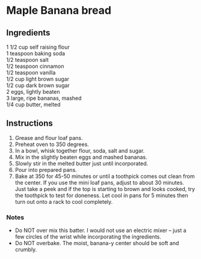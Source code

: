 # Maple Banana bread

## Ingredients

1 1/2 cup self raising flour  
1 teaspoon baking soda  
1/2 teaspoon salt  
1/2 teaspoon cinnamon  
1/2 teaspoon vanilla  
1/2 cup light brown sugar  
1/2 cup dark brown sugar  
2 eggs, lightly beaten  
3 large, ripe bananas, mashed  
1/4 cup butter, melted

## Instructions

1. Grease and flour loaf pans.
2. Preheat oven to 350 degrees.
3. In a bowl, whisk together flour, soda, salt and sugar.
4. Mix in the slightly beaten eggs and mashed bananas.
5. Slowly stir in the melted butter just until incorporated.
6. Pour into prepared pans.
7. Bake at 350 for 45-50 minutes or until a toothpick comes out clean from the center. If you use the mini loaf pans, adjust to about 30 minutes. Just take a peek and if the top is starting to brown and looks cooked, try the toothpick to test for doneness. Let cool in pans for 5 minutes then turn out onto a rack to cool completely.

### Notes

- Do NOT over mix this batter. I would not use an electric mixer – just a few circles of the wrist while incorporating the ingredients.
- Do NOT overbake. The moist, banana-y center should be soft and crumbly.
